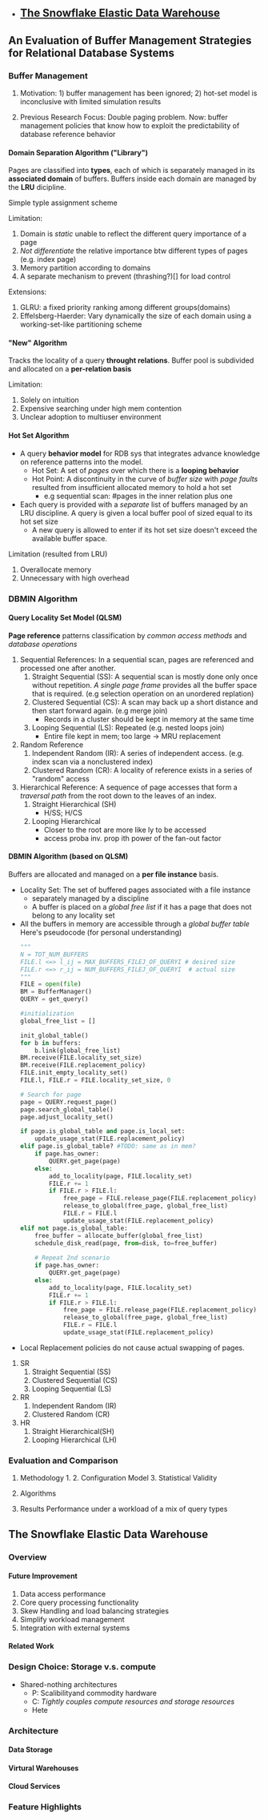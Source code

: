 <!-- GFM-TOC -->
* [The Snowflake Elastic Data Warehouse](#The-Snowflake-Elastic-Data-Warehouse)
     - 

<!-- GFM-TOC -->
## An Evaluation of Buffer Management Strategies for Relational Database Systems
### Buffer Management
1. Motivation: 1) buffer management has been ignored; 2)  hot-set model is inconclusive with limited simulation results

2. Previous Research Focus: Double paging problem. Now: buffer management policies that know how to exploit  the  predictability of database reference behavior
#### Domain Separation Algorithm ("Library")
Pages are classified into **types**, each of which is separately managed in its **associated domain** of buffers. Buffers inside each domain are managed by the **LRU** dicipline.

Simple typle assignment scheme

Limitation:
1. Domain is *static* unable to reflect the different query importance of a page
2. *Not differentiate*  the relative importance btw different types of pages (e.g. index page)
3. Memory partition according to domains
4. A separate mechanism to prevent (thrashing?)[] for load control

Extensions:
1. GLRU: a fixed priority ranking among different groups(domains)
2. Effelsberg-Haerder: Vary dynamically the size of each domain using a working-set-like partitioning scheme

#### "New" Algorithm
Tracks the locality of a query **throught relations**. Buffer pool is subdivided and allocated on a **per-relation basis**

Limitation:
1. Solely on intuition
2. Expensive searching under high mem contention
3. Unclear adoption to multiuser environment
#### Hot Set Algorithm
- A query **behavior model** for RDB sys that integrates advance knowledge on reference patterns into the model.
     - Hot Set: A set of *pages* over which there is a **looping behavior**
     - Hot Point: A discontinuity in the curve of *buffer size* with *page faults* resulted from insufficient allocated memory to hold a hot set 
          - e.g sequential scan: #pages in the inner relation plus one
- Each query is provided with a *separate* list of buffers managed by an LRU discipline. A query is given a local buffer pool of sized equal to its hot set size
     - A new query is allowed to enter if its hot set size doesn't exceed the available buffer space. 
     
Limitation (resulted from LRU)
1. Overallocate memory 
2. Unnecessary with high overhead

### DBMIN Algorithm
#### Query Locality Set Model (QLSM)
**Page reference** patterns classification by *common access methods* and *database operations*
1. Sequential References: In a sequential scan, pages are referenced and processed one after another.
     1. Straight Sequential (SS): A sequential scan is mostly done only once without repetition. *A single page frame* provides all the buffer space that is required. (e.g selection operation on an unordered replation)
     2. Clustered Sequential (CS): A scan may back up a short distance and then start forward again. (e.g merge join)
          - Records in a cluster should be kept in memory at the same time
     3. Looping Sequential (LS): Repeated (e.g. nested loops join)
          - Entire file kept in mem; too large -> MRU replacement
2. Random Reference
     1. Independent Random (IR): A series of independent access. (e.g. index scan via a nonclustered index)
     2. Clustered Random (CR): A locality of reference exists in a series of "random" access
3. Hierarchical Reference: A sequence of page accesses that form a *traversal path* from the root down to the leaves of an index.
     1. Straight Hierarchical (SH)
          - H/SS; H/CS
     2. Looping Hierarchical
          - Closer to the root are more like ly to be accessed
          - access proba inv. prop ith power of the fan-out factor
  

#### DBMIN Algorithm (based on QLSM)
Buffers are allocated and managed on a **per file instance** basis.
- Locality Set: The set of buffered pages associated with a file instance
     - separately managed by a  discipline 
     - A buffer is placed on a *global free list* if it has a page that does not belong to any locality set
- All the buffers  in memory are accessible through a *global buffer table*
Here's pseudocode (for personal understanding)
     ```python
     """
     N = TOT_NUM_BUFFERS
     FILE.l <=> l_ij = MAX_BUFFERS_FILEJ_OF_QUERYI # desired size
     FILE.r <=> r_ij = NUM_BUFFERS_FILEJ_OF_QUERYI  # actual size
     """
     FILE = open(file)
     BM = BufferManager()
     QUERY = get_query()
     
     #initialization
     global_free_list = []
     
     init_global_table()
     for b in buffers:
         b.link(global_free_list)
     BM.receive(FILE.locality_set_size)
     BM.receive(FILE.replacement_policy)
     FILE.init_empty_locality_set()
     FILE.l, FILE.r = FILE.locality_set_size, 0
     
     # Search for page
     page = QUERY.request_page()
     page.search_global_table()
     page.adjust_locality_set()
   
     if page.is_global_table and page.is_local_set:
         update_usage_stat(FILE.replacement_policy)
     elif page.is_global_table? #TODO: same as in mem?
         if page.has_owner:
             QUERY.get_page(page)
         else:
             add_to_locality(page, FILE.locality_set)
             FILE.r += 1
             if FILE.r > FILE.l:
                 free_page = FILE.release_page(FILE.replacement_policy)
                 release_to_global(free_page, global_free_list)
                 FILE.r = FILE.l
                 update_usage_stat(FILE.replacement_policy)
     elif not page.is_global_table:
         free_buffer = allocate_buffer(global_free_list)
         schedule_disk_read(page, from=disk, to=free_buffer)
         
         # Repeat 2nd scenario
         if page.has_owner:
             QUERY.get_page(page)
         else:
             add_to_locality(page, FILE.locality_set)
             FILE.r += 1
             if FILE.r > FILE.l:
                 free_page = FILE.release_page(FILE.replacement_policy)
                 release_to_global(free_page, global_free_list)
                 FILE.r = FILE.l
                 update_usage_stat(FILE.replacement_policy)
     ```
- Local Replacement policies do not cause actual swapping of pages.
1. SR
     1. Straight Sequential (SS)
     2. Clustered Sequential (CS)
     3. Looping Sequential (LS)
2. RR
     1.  Independent Random (IR)
     2.  Clustered Random (CR)
3. HR
     1. Straight Hierarchical(SH)
     2. Looping Hierarchical (LH)

### Evaluation and Comparison
1. Methodology
     1. 
     2. Configuration Model
     3. Statistical Validity
     
2. Algorithms

3. Results
Performance under a workload of a mix of query types

## The Snowflake Elastic Data Warehouse
### Overview
#### Future Improvement
1. Data access performance
2. Core query processing functionality
3. Skew Handling and load balancing strategies
4. Simplify workload management
5. Integration with external systems
#### Related Work
### Design Choice: Storage v.s. compute
- Shared-nothing architectures 
    - P: Scalibilityand commodity hardware
    - C: *Tightly couples compute resources and storage resources*
    - Hete
### Architecture
#### Data Storage
#### Virtural Warehouses
#### Cloud Services
### Feature Highlights
